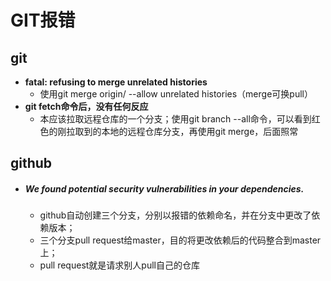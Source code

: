 # GIT报错

## git

* **fatal: refusing to merge unrelated histories**
  * 使用git merge origin/<branch> --allow unrelated histories（merge可换pull）
* **git fetch命令后，没有任何反应**
  * 本应该拉取远程仓库的一个分支；使用git branch --all命令，可以看到红色的刚拉取到的本地的远程仓库分支，再使用git merge，后面照常

## github

* ##### We found potential security vulnerabilities in your dependencies.

  * github自动创建三个分支，分别以报错的依赖命名，并在分支中更改了依赖版本；
  * 三个分支pull request给master，目的将更改依赖后的代码整合到master上；
  * pull request就是请求别人pull自己的仓库